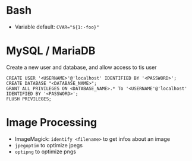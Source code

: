 # Bash

* Variable default: `CVAR="${1:-foo}"`


# MySQL / MariaDB

Create a new user and database, and allow access to tis user

    CREATE USER '<USERNAME>'@'localhost' IDENTIFIED BY '<PASSWORD>';
    CREATE DATABASE "<DATABASE_NAME>";
    GRANT ALL PRIVILEGES ON <DATABASE_NAME>.* To '<USERNAME'@'localhost' IDENTIFIED BY '<PASSWORD>';
    FLUSH PRIVILEGES;

    
# Image Processing

* ImageMagick: `identify <filename>` to get infos about an image
* `jpegoptim` to optimize jpegs
* `optipng` to optimize pngs
